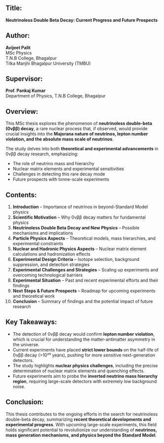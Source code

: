 ## Title:  
**Neutrinoless Double Beta Decay: Current Progress and Future Prospects**  

## Author:  
**Avijeet Palit**  
MSc Physics  
T.N.B College, Bhagalpur  
Tilka Manjhi Bhagalpur University (TMBU)  

## Supervisor:  
**Prof. Pankaj Kumar**  
Department of Physics, T.N.B College, Bhagalpur  

## Overview:  
This MSc thesis explores the phenomenon of **neutrinoless double-beta (0νββ) decay**, a rare nuclear process that, if observed, would provide crucial insights into the **Majorana nature of neutrinos, lepton number violation, and the absolute mass scale of neutrinos**.  

The study delves into both **theoretical and experimental advancements** in 0νββ decay research, emphasizing:  
- The role of neutrino mass and hierarchy  
- Nuclear matrix elements and experimental sensitivities  
- Challenges in detecting this rare decay mode  
- Future prospects with tonne-scale experiments  

## Contents:  
1. **Introduction** – Importance of neutrinos in beyond-Standard Model physics  
2. **Scientific Motivation** – Why 0νββ decay matters for fundamental physics  
3. **Neutrinoless Double Beta Decay and New Physics** – Possible mechanisms and implications  
4. **Particle Physics Aspects** – Theoretical models, mass hierarchies, and experimental constraints  
5. **Nuclear and Hadronic Physics Aspects** – Nuclear matrix element calculations and hadronization effects  
6. **Experimental Design Criteria** – Isotope selection, background suppression, and detection strategies  
7. **Experimental Challenges and Strategies** – Scaling up experiments and overcoming technological barriers  
8. **Experimental Situation** – Past and recent experimental efforts and their findings  
9. **Next Steps & Future Prospects** – Roadmap for upcoming experiments and theoretical work  
10. **Conclusion** – Summary of findings and the potential impact of future research  

## Key Takeaways:  
- The detection of 0νββ decay would confirm **lepton number violation**, which is crucial for understanding the matter-antimatter asymmetry in the universe.  
- Current experiments have placed **strict lower bounds** on the half-life of 0νββ decay (>10²⁵ years), pushing for more sensitive next-generation detectors.  
- The study highlights **nuclear physics challenges**, including the precise determination of nuclear matrix elements and quenching effects.  
- Future experiments aim to probe the **inverted neutrino mass hierarchy region**, requiring large-scale detectors with extremely low background noise.  

## Conclusion:  
This thesis contributes to the ongoing efforts in the search for neutrinoless double-beta decay, summarizing **recent theoretical developments and experimental progress**. With upcoming large-scale experiments, this field holds significant potential to revolutionize our understanding of **neutrinos, mass generation mechanisms, and physics beyond the Standard Model**.  
